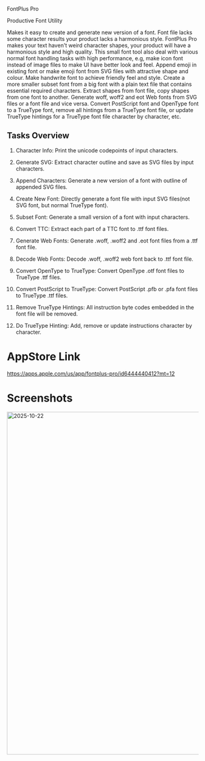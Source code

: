 
FontPlus Pro

Productive Font Utility


Makes it easy to create and generate new version of a font. Font file lacks some character results your product lacks a harmonious style. FontPlus Pro makes your text haven't weird character shapes, your product will have a harmonious style and high quality. This small font tool also deal with various normal font handling tasks with high performance, e.g, make icon font instead of image files to make UI have better look and feel. Append emoji in existing font or make emoji font from SVG files with attractive shape and colour. Make handwrite font to achieve friendly feel and style. Create a more smaller subset font from a big font with a plain text file that contains essential required characters. Extract shapes from font file, copy shapes from one font to another. Generate woff, woff2 and eot Web fonts from SVG files or a font file and vice versa. Convert PostScript font and OpenType font to a TrueType font, remove all hintings from a TrueType font file, or update TrueType hintings for a TrueType font file character by character, etc.

Tasks Overview
-------------------
1. Character Info:
Print the unicode codepoints of input characters.

2. Generate SVG:
Extract character outline and save as SVG files by input characters.

3. Append Characters:
Generate a new version of a font with outline of appended SVG files.

4. Create New Font:
Directly generate a font file with input SVG files(not SVG font, but normal TrueType font).

5. Subset Font:
Generate a small version of a font with input characters.

6. Convert TTC:
Extract each part of a TTC font to .ttf font files.

7. Generate Web Fonts:
Generate .woff, .woff2 and .eot font files from a .ttf font file.

8. Decode Web Fonts:
Decode .woff, .woff2 web font back to .ttf font file.

9. Convert OpenType to TrueType:
Convert OpenType .otf font files to TrueType .ttf files.

10. Convert PostScript to TrueType:
Convert PostScript .pfb or .pfa font files to TrueType .ttf files.

11. Remove TrueType Hintings:
All instruction byte codes embedded in the font file will be removed.

12. Do TrueType Hinting:
Add, remove or update instructions character by character.


AppStore Link
===============
https://apps.apple.com/us/app/fontplus-pro/id6444440412?mt=12


Screenshots
===============
<img width="1440" height="900" alt="2025-10-22" src="https://github.com/user-attachments/assets/6a94e3fc-2e6a-41a5-944f-fa9d258ac84e" />

